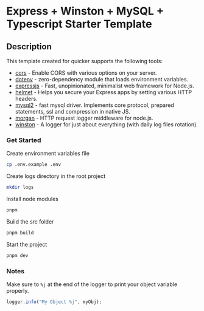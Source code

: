 # Express + Winston + MySQL + Typescript Starter Template

## Description

This template created for quicker supports the following tools:

* [cors](https://github.com/expressjs/cors#readme) - Enable CORS with various options on your server.
* [dotenv](https://github.com/motdotla/dotenv#readme) - zero-dependency module that loads environment variables.
* [expressjs](http://expressjs.com) - Fast, unopinionated, minimalist web framework for Node.js.
* [helmet](https://helmetjs.github.io) - Helps you secure your Express apps by setting various HTTP headers.
* [mysql2](https://sidorares.github.io/node-mysql2/docs) - fast mysql driver. Implements core protocol, prepared statements, ssl and compression in native JS.
* [morgan](https://github.com/expressjs/morgan#readme) - HTTP request logger middleware for node.js.
* [winston](https://github.com/winstonjs/winston#readme) - A logger for just about everything (with daily log files rotation).

### Get Started

Create environment variables file

```bash
cp .env.example .env
```

Create logs directory in the root project

```bash
mkdir logs
```

Install node modules

```bash
pnpm
```

Build the src folder

```bash
pnpm build
```

Start the project

```bash
pnpm dev
```

### Notes

Make sure to `%j` at the end of the logger to print your object variable properly.

```ts
logger.info("My Object %j", myObj);
```
